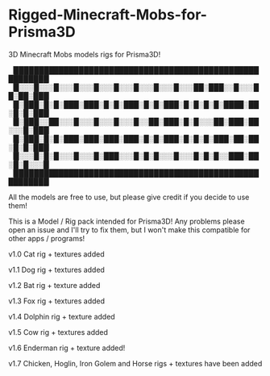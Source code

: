 # Rigged-Minecraft-Mobs-for-Prisma3D
3D Minecraft Mobs models rigs for Prisma3D!

▕█████████████████████████████████████████████████████████▏
▕█░░░█░░░█░░░█░░░█░░░█░░░█░░░█░░░█░░░██░███░░█░░░██░██░███▏
▕█░███░█░█░███░███░█░█░███░█░█░███░█░█░█░█░████░██░█░█░███▏
▕█░███░░██░░░█░░░█░░░█░░░█░░██░███░█░█░░░██░███░██░░░█░███▏
▕█░███░█░█░███░███░███░███░█░█░███░█░█░█░███░██░██░█░█░███▏
▕█░░░█░█░█░░░█░░░█░███░░░█░█░█░░░█░░░█░█░█░░███░██░█░█░░░█▏
▕█████████████████████████████████████████████████████████▏

All the models are free to use, but please give credit if you decide to use them!

This is a Model / Rig pack intended for Prisma3D! Any problems please open an issue and I'll try to fix them, but I won't make this compatible for other apps / programs!

v1.0
Cat rig + textures added

v1.1
Dog rig + textures added

v1.2
Bat rig + texture added

v1.3
Fox rig + textures added

v1.4
Dolphin rig + texture added

v1.5
Cow rig + textures added

v1.6
Enderman rig + texture added!

v1.7
Chicken, Hoglin, Iron Golem and Horse rigs + textures have been added
